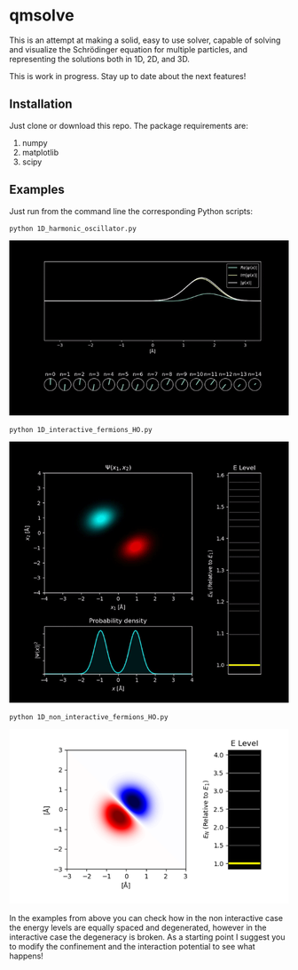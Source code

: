 # qmsolve

This is an attempt at making a solid, easy to use solver, capable of solving and visualize the Schrödinger equation for multiple particles, and representing the solutions both in 1D, 2D, and 3D.

This is work in progress. Stay up to date about the next features!

## Installation

Just clone or download this repo.
The package requirements are:

1. numpy
2. matplotlib
3. scipy

## Examples

Just run from the command line the corresponding Python scripts:

```
python 1D_harmonic_oscillator.py
```

![animation](/images/1D_harmonic_oscillator.gif)

```
python 1D_interactive_fermions_HO.py
```

![animation](/images/1D_interactive_fermions.gif)


```
python 1D_non_interactive_fermions_HO.py
```

![animation](/images/1D_non_interactive_fermions.gif)

In the examples from above you can check how in the non interactive case the energy levels are equally spaced and degenerated, however in the interactive case the degeneracy is broken.
As a starting point I suggest you to modify the confinement and the interaction potential to see what happens!

